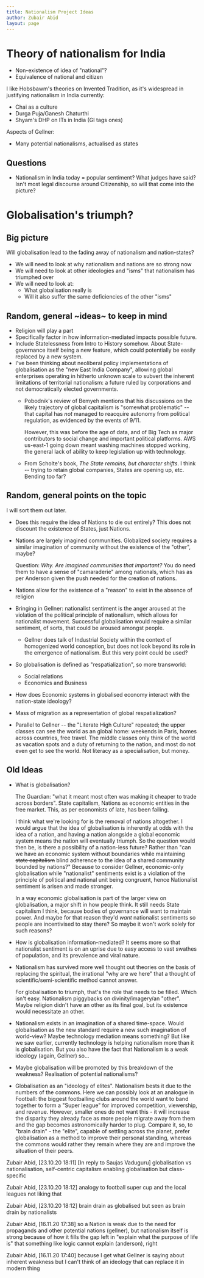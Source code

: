 ```yaml
---
title: Nationalism Project Ideas
author: Zubair Abid
layout: page
---
```


# Theory of nationalism for India

- Non-existence of idea of "national"?
- Equivalence of national and citizen

I like Hobsbawm's theories on Invented Tradition, as it's widespread in
justifying nationalism in India currently:

- Chai as a culture
- Durga Puja/Ganesh Chaturthi
- Shyam's DHP on ITs in India (GI tags ones)

Aspects of Gellner:

- Many potential nationalisms, actualised as states

## Questions

- Nationalism in India today = popular sentiment? What judges have said? Isn't
  most legal discourse around Citizenship, so will that come into the picture?

# Globalisation's triumph?

## Big picture

Will globalisation lead to the fading away of nationalism and nation-states?

- We will need to look at why nationalism and nations are so strong now
- We will need to look at other ideologies and "isms" that nationalism has
  triumphed over
- We will need to look at:
    - What globalisation really is
    - Will it also suffer the same deficiencies of the other "isms"

## Random, general ~ideas~ to keep in mind

- Religion will play a part
- Specifically factor in how information-mediated impacts possible future.
- Include Statelessness from Intro to History somehow. About State-governance
  itself being a new feature, which could potentially be easily replaced by a
  new system.
- I've been thinking about neoliberal policy implementations of globalisation as
  the "new East India Company", allowing global enterprises operating in
  hitherto unknown scale to subvert the inherent limitations of territorial
  nationalism: a future ruled by corporations and not democratically
  elected governments.
    - Pobodnik's review of Bemyeh mentions that his discussions on the likely
      trajectory of global capitalism is "somewhat problematic" -- that capital
      has *not* managed to reacquire autonomy from political regulation, as
      evidenced by the events of 9/11.
      
      However, this was before the age of data, and of Big Tech as major
      contributors to social change and important political platforms. AWS
      us-east-1 going down meant washing machines stopped working, the general
      lack of ability to keep legislation up with technology.
    - From Scholte's book, *The State remains, but character shifts*. I think --
      trying to retain global companies, States are opening up, etc. Bending too
      far?

## Random, general points on the topic

I will sort them out later.

- Does this require the idea of Nations to die out entirely? This does not
  discount the existence of States, just Nations.
- Nations are largely imagined communities. Globalized society requires a
  similar imagination of community without the existence of the "other", maybe?
  
  Question: *Why. Are imagined communities that important?* You do need them to
  have a sense of "camaraderie" among nationals, which has as per Anderson given
  the push needed for the creation of nations.
- Nations allow for the existence of a "reason" to exist in the absence of
  religion
- Bringing in Gellner: nationalist sentiment is the anger aroused at the
  violation of the political principle of nationalism, which allows for
  nationalist movement. Successful globalisation would require a similar
  sentiment, of sorts, that could be aroused amongst people.
    - Gellner does talk of Industrial Society within the context of homogenized
      world conception, but does not look beyond its role in the emergence of
      nationalism. But this very point could be used?
- So globalisation is defined as "respatialization", so more transworld:
    - Social relations
    - Economics and Business
- How does Economic systems in globalised economy interact with the nation-state
  ideology?
- Mass of migration as a representation of global respatialization?
- Parallel to Gellner -- the "Literate High Culture" repeated; the upper classes
  can see the world as an global home: weekends in Paris, homes across
  countries, free travel. The middle classes only think of the world as vacation
  spots and a duty of returning to the nation, and most do not even get to see
  the world. Not literacy as a specialisation, but money.

## Old Ideas

- What is globalisation?

  The Guardian: "what it meant most often was making it cheaper to trade across
  borders". State capitalism, Nations as economic entities in the free market.
  This, as per economists of late, has been failing.
  
  I think what we're looking for is the removal of nations altogether. I would
  argue that the idea of globalisation is inherently at odds with the idea of a
  nation, and having a nation alongside a global economic system means the
  nation will eventually triumph. So the question would then be, is there a
  possibility of a nation-less future? Rather than "can we have an economic
  system without boundaries while maintaining ~~state capitalism~~ blind
  adherence to the idea of a shared community bounded by nations?" Because to
  consider Gellner, economic-only globalisation while "nationalist" sentiments
  exist is a violation of the principle of political and national unit being
  congruent, hence Nationalist sentiment is arisen and made stronger.
  
  In a way economic globalisation is part of the larger view on globalisation, a
  major shift in how people think. It still needs State capitalism I think,
  because bodies of governance will want to maintain power. And maybe for that
  reason they'd *want* nationalist sentiments so people are incentivised to stay
  there? So maybe it won't work solely for such reasons?
  
- How is globalisation information-mediated? It seems more so that nationalist
  sentiment is on an uprise due to easy access to vast swathes of population,
  and its prevalence and viral nature. 

- Nationalism has survived more well thought out theories on the basis of
  replacing the spiritual, the irrational "why are we here" that a thought of
  scientific/semi-scientific method cannot answer.
  
  For globalisation to triumph, that's the role that needs to be filled. Which
  isn't easy. Nationalism piggybacks on divinity/imagery/an "other". Maybe
  religion didn't have an other as its final goal, but its existence would
  necessitate an other.
- Nationalism exists in an imagination of a shared time-space. Would
  globalisation as the new standard require a new such imagination of
  world-view? Maybe technology mediation means something? But like we saw
  earlier, currently technology is helping nationalism more than it is
  globalisation. But you also have the fact that Nationalism is a weak ideology
  (again, Gellner) so...
- Maybe globalisation will be promoted by this breakdown of the weakness?
  Realisation of potential nationalisms?
- Globalisation as an "ideology of elites". Nationalism bests it due to the
  numbers of the commons. Here we can possibly look at an analogue in Football:
  the biggest footballing clubs around the world want to band together to form a
  "Super league" for improved competition, viewership, and revenue. However,
  smaller ones do not want this - it will increase the disparity they already
  face as more people migrate away from them and the gap becomes astronomically
  harder to plug. Compare it, so, to "brain drain" - the "elite", capable of
  settling across the planet, prefer globalisation as a method to improve their
  personal standing, whereas the commons would rather they remain where they are
  and improve the situation of their peers.

Zubair Abid, [23.10.20 18:11]
[In reply to Saujas Vaduguru]
globalisation vs nationalisation, self-centric capitalism enabling globalisation
but class-specific

Zubair Abid, [23.10.20 18:12]
analogy to football super cup and the local leagues not liking that

Zubair Abid, [23.10.20 18:12]
brain drain as globalised but seen as brain drain by nationalists

Zubair Abid, [16.11.20 17:38]
so a Nation is weak due to the need for propagands and other potential nations
(gellner), but nationalism itself is strong because of how it fills the gap left 
in "explain what the purpose of life is" that something like logic cannot 
explain (anderson), right

Zubair Abid, [16.11.20 17:40]
because I get what Gellner is saying about inherent weakness but I can't think 
of an ideology that can replace it in modern thing


